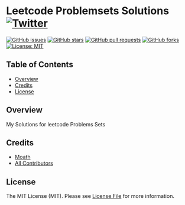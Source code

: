 # Leetcode Problemsets Solutions [![Twitter](https://img.shields.io/twitter/url?style=social&url=https://github.com/DevMoath/leetcode-problemsets-solutions)](https://twitter.com/intent/tweet?text=Leetcode%20Problemsets%20Solutions%20@DevMoath%20https://github.com/DevMoath/leetcode-problemsets-solutions)

[![GitHub issues](https://img.shields.io/github/issues/DevMoath/leetcode-problemsets-solutions.svg?style=for-the-badge&logo=appveyor)](https://github.com/DevMoath/leetcode-problemsets-solutions/issues)
[![GitHub stars](https://img.shields.io/github/stars/DevMoath/leetcode-problemsets-solutions.svg?style=for-the-badge&logo=appveyor)](https://github.com/DevMoath/leetcode-problemsets-solutions/stargazers)
[![GitHub pull requests](https://img.shields.io/github/issues-pr-raw/DevMoath/leetcode-problemsets-solutions?style=for-the-badge&logo=appveyor)](https://github.com/DevMoath/leetcode-problemsets-solutions/pulls)
[![GitHub forks](https://img.shields.io/github/forks/DevMoath/leetcode-problemsets-solutions?style=for-the-badge)](https://github.com/DevMoath/leetcode-problemsets-solutions/network/members)
[![License: MIT](https://img.shields.io/badge/License-MIT-blue.svg?style=for-the-badge&logo=appveyor)](https://github.com/DevMoath/leetcode-problemsets-solutions/blob/master/LICENSE)

## Table of Contents

- [Overview](#overview)
- [Credits](#credits)
- [License](#license)

## Overview

My Solutions for leetcode Problems Sets

## Credits

- [Moath](https://github.com/devmoath)
- [All Contributors](../../contributors)

## License

The MIT License (MIT). Please see [License File](LICENSE.md) for more information.
